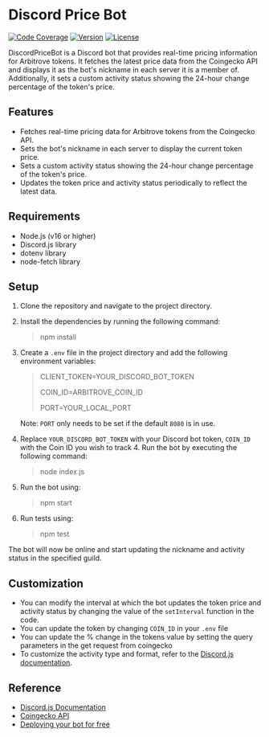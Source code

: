 # Discord Price Bot

[![Code Coverage](https://img.shields.io/codecov/c/github/0xGreatApe/DiscordPriceBot.svg)](https://codecov.io/gh/0xGreatApe/DiscordPriceBot)
[![Version](https://img.shields.io/badge/version-1.0-blue.svg)](https://github.com/your-username/your-project/releases)
[![License](https://img.shields.io/badge/license-MIT-green.svg)](https://opensource.org/licenses/MIT)

DiscordPriceBot is a Discord bot that provides real-time pricing information for Arbitrove tokens. It fetches the latest price data from the Coingecko API and displays it as the bot's nickname in each server it is a member of. Additionally, it sets a custom activity status showing the 24-hour change percentage of the token's price.

## Features

- Fetches real-time pricing data for Arbitrove tokens from the Coingecko API.
- Sets the bot's nickname in each server to display the current token price.
- Sets a custom activity status showing the 24-hour change percentage of the token's price.
- Updates the token price and activity status periodically to reflect the latest data.

## Requirements

- Node.js (v16 or higher)
- Discord.js library
- dotenv library
- node-fetch library

## Setup

1. Clone the repository and navigate to the project directory.

2. Install the dependencies by running the following command:

   > npm install

3. Create a `.env` file in the project directory and add the following environment variables:

   > CLIENT_TOKEN=YOUR_DISCORD_BOT_TOKEN
   >
   > COIN_ID=ARBITROVE_COIN_ID
   >
   > PORT=YOUR_LOCAL_PORT

   Note: `PORT` only needs to be set if the default `8080` is in use.

4. Replace `YOUR_DISCORD_BOT_TOKEN` with your Discord bot token, `COIN_ID` with the Coin ID you wish to track 4. Run the bot by executing the following command:

   > node index.js

5. Run the bot using:

   > npm start

6. Run tests using:

   > npm test

The bot will now be online and start updating the nickname and activity status in the specified guild.

## Customization

- You can modify the interval at which the bot updates the token price and activity status by changing the value of the `setInterval` function in the code.
- You can update the token by changing `COIN_ID` in your `.env` file
- You can update the % change in the tokens value by setting the query parameters in the get request from coingecko
- To customize the activity type and format, refer to the [Discord.js documentation](https://discord.js.org/#/docs/main/stable/typedef/ActivityType).

## Reference

- [Discord.js Documentation](https://discord.js.org/#/docs/main/stable/general/welcome)
- [Coingecko API](https://coingecko.com/api/documentation)
- [Deploying your bot for free](https://docs.replit.com/tutorials/nodejs/build-basic-discord-bot-nodejs)
